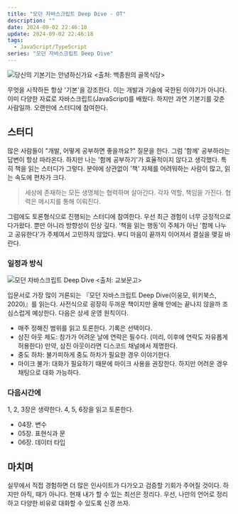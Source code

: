 ```yaml
---
title: "모던 자바스크립트 Deep Dive - OT"
description: ""
date: 2024-09-02 22:46:18
update: 2024-09-02 22:46:18
tags:
  - JavaScript/TypeScript
series: "모던 자바스크립트 Deep Dive"
---
```


![당신의 기본기는 안녕하신가요 <출처: 백종원의 골목식당>](food-alley-basic.avif)

무엇을 시작하든 항상 '기본'을 강조한다. 이는 개발과 기술에 국한된 이야기가 아니다. 이미 다양한 자료로 자바스크립트(JavaScript)를 배웠다.
하지만 과연 기본기를 갖춘 사람일까. 오랜만에 스터디에 참여한다.

## 스터디

많은 사람들이 "개발, 어떻게 공부하면 좋을까요?" 질문을 한다. 그럼 '함께' 공부하라는 답변이 항상 따라온다.
하지만 나는 '함께 공부하기'가 효율적이지 않다고 생각했다. 특히 책을 읽는 스터디가 그렇다. 분야에 상관없이 '책' 자체를 어려워하는 사람이 많고, 읽는 속도에 편차가 크다.

> 세상에 존재하는 모든 생명체는 협력하며 살아간다. 각자 역할, 책임을 가진다. 협력은 메시지를 통해 이뤄진다.

그럼에도 토론형식으로 진행되는 스터디에 참여한다. 우선 최근 경험이 너무 긍정적으로 다가왔다. 뿐만 아니라 방향성이 인상 깊다.
'책을 읽는 행동'이 주체가 아닌 '함께 나누고 공유한다'가 주체여서 고민하지 않았다. 부디 마음이 끝까지 이어져서 결실을 맺길 바란다.

### 일정과 방식

![모던 자바스크립트 Deep Dive <출처: 교보문고>](modern-javascript-deep-dive.avif)

입문서로 가장 많이 거론되는 『모던 자바스크립트 Deep Dive(이웅모, 위키북스, 2020)』를 읽는다. 사전식으로 굉장히 두꺼운 책이지만
올해 안에는 끝나지 않을까 조심스럽게 예상한다. 다음은 상세 운영 원칙이다.

- 매주 정해진 범위를 읽고 토론한다. 기록은 선택이다.
- 삼진 아웃 제도: 참가가 어려운 날에 연락은 필수다. (미리, 이후에 연락도 자유롭게 허용한다) 만약, 삼진 아웃이라면 디스코드 채널에서 제명한다.
- 중도 하차: 불가피하게 중도 하차가 필요한 경우 이야기한다.
- 마이크 불가: 대화가 필요하기 때문에 마이크 사용을 권장한다. 하지만 어려운 경우 채팅으로 대화 가능하다.

### 다음시간에

1, 2, 3장은 생략한다. 4, 5, 6장을 읽고 토론한다.

- 04장. 변수
- 05장. 표현식과 문
- 06장. 데이터 타입

## 마치며

실무에서 직접 경험하면 더 많은 인사이트가 다가오고 검증할 기회가 주어질 것이다. 하지만 아직, 때가 아니다.
현재 내가 할 수 있는 최선은 정리다. 우선, 나만의 언어로 정리하고 다양한 비유로 대화할 수 있도록 신경 쓰자.

